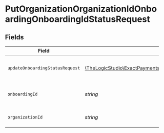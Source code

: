 # PutOrganizationOrganizationIdOnboardingOnboardingIdStatusRequest


## Fields

| Field                                                                                                                             | Type                                                                                                                              | Required                                                                                                                          | Description                                                                                                                       |
| --------------------------------------------------------------------------------------------------------------------------------- | --------------------------------------------------------------------------------------------------------------------------------- | --------------------------------------------------------------------------------------------------------------------------------- | --------------------------------------------------------------------------------------------------------------------------------- |
| `updateOnboardingStatusRequest`                                                                                                   | [\TheLogicStudio\ExactPayments\Models\Shared\UpdateOnboardingStatusRequest](../../Models/Shared/UpdateOnboardingStatusRequest.md) | :heavy_check_mark:                                                                                                                | The new status and the change reason                                                                                              |
| `onboardingId`                                                                                                                    | *string*                                                                                                                          | :heavy_check_mark:                                                                                                                | The Onboarding Application identifier.                                                                                            |
| `organizationId`                                                                                                                  | *string*                                                                                                                          | :heavy_check_mark:                                                                                                                | The Organization identifier.                                                                                                      |
